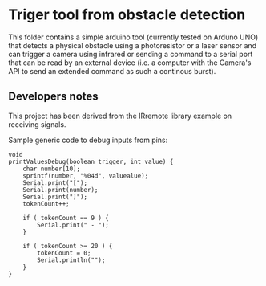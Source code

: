 # Triger tool from obstacle detection

This folder contains a simple arduino tool (currently tested on Arduno UNO)
that detects a physical obstacle using a photoresistor or a laser sensor and
can trigger a camera using infrared or sending a command to a serial port
that can be read by an external device (i.e. a computer with the Camera's
API to send an extended command as such a continous burst).

## Developers notes

This project has been derived from the IRremote library example on receiving
signals.

Sample generic code to debug inputs from pins:

```
void
printValuesDebug(boolean trigger, int value) {
    char number[10];
    sprintf(number, "%04d", valuealue);
    Serial.print("[");
    Serial.print(number);
    Serial.print("]");
    tokenCount++;

    if ( tokenCount == 9 ) {
        Serial.print(" - ");
    }

    if ( tokenCount >= 20 ) {
        tokenCount = 0;
        Serial.println("");
    }
}
```

